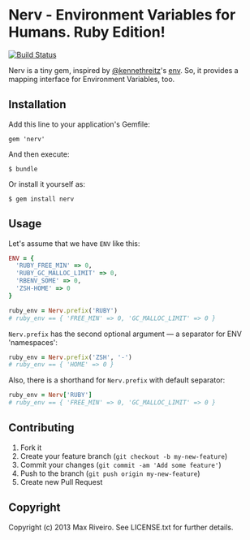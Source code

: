 # Nerv - Environment Variables for Humans. Ruby Edition!

[![Build Status](https://travis-ci.org/kavu/nerv.png)](https://travis-ci.org/kavu/nerv)

Nerv is a tiny gem, inspired by [@kennethreitz](https://raw.github.com/kennethreitz/)'s [env](https://raw.github.com/kennethreitz/env/). So, it provides a mapping interface for Environment Variables, too.

## Installation

Add this line to your application's Gemfile:

    gem 'nerv'

And then execute:

    $ bundle

Or install it yourself as:

    $ gem install nerv

## Usage

Let's assume that we have `ENV` like this:

```ruby
ENV = {
  'RUBY_FREE_MIN' => 0,
  'RUBY_GC_MALLOC_LIMIT' => 0,
  'RBENV_SOME' => 0,
  'ZSH-HOME' => 0
}
```

```ruby
ruby_env = Nerv.prefix('RUBY')
# ruby_env == { 'FREE_MIN' => 0, 'GC_MALLOC_LIMIT' => 0 }
```

`Nerv.prefix` has the second optional argument — a separator for ENV 'namespaces':

```ruby
ruby_env = Nerv.prefix('ZSH', '-')
# ruby_env == { 'HOME' => 0 }
```

Also, there is a shorthand for `Nerv.prefix` with default separator:

```ruby
ruby_env = Nerv['RUBY']
# ruby_env == { 'FREE_MIN' => 0, 'GC_MALLOC_LIMIT' => 0 }
```

## Contributing

1. Fork it
2. Create your feature branch (`git checkout -b my-new-feature`)
3. Commit your changes (`git commit -am 'Add some feature'`)
4. Push to the branch (`git push origin my-new-feature`)
5. Create new Pull Request

## Copyright

Copyright (c) 2013 Max Riveiro. See LICENSE.txt for further details.
